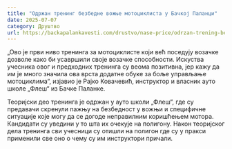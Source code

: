 ```yaml
---
title: "Одржан тренинг безбедне вожње мотоциклиста у Бачкој Паланци"
date: 2025-07-07
category: Друштво
url: https://backapalankavesti.com/drustvo/nase-price/odrzan-trening-bezbedne-voznje-motociklista-u-backoj-palanci/
---
```


„Ово је први ниво тренинга за мотоциклисте који већ поседују возачке дозволе како би усавршили своје возачке способности. Искуства учесника овог и предходних тренинга су веома позитивна, јер кажу да им је много значила ова врста додатне обуке за боље управљање мотоциклима“, изјавио је Рајко Ковачевић, инструктор и власник ауто школе „Флеш“ из Бачке Паланке.

Теоријски део тренинга је одржан у ауто школи „Флеш“, где су предавачи скренули пажњу на безбедност у вожњи и специфичне ситуације које могу да се догоде неправилним коришћењем мотора. Кандидати су уведини у то шта их очекује на полигону. Након теоријског дела тренинга сви учесници су отишли на полигон где су у пракси применили све оно о чему су им инструктори причали.
